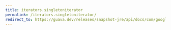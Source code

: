 ```yaml
---
title: iterators.singletoniterator
permalink: /iterators.singletoniterator/
redirect_to: https://guava.dev/releases/snapshot-jre/api/docs/com/google/common/collect/Iterators.html#singletonIterator-T-
---
```

